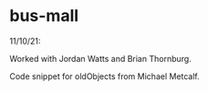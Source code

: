 # bus-mall

11/10/21:

Worked with Jordan Watts and Brian Thornburg.

Code snippet for oldObjects from Michael Metcalf.